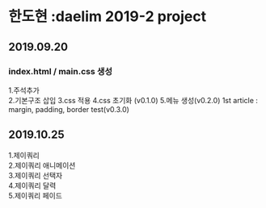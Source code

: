 # 한도현 :daelim 2019-2 project
## 2019.09.20
### index.html / main.css 생성
1.주석추가<br>
2.기본구조 삽입
3.css 적용
4.css 초기화 (v0.1.0)
5.메뉴 생성(v0.2.0)
1st article : margin, padding,
border test(v0.3.0)



## 2019.10.25
1.제이쿼리<br>
2.제이쿼리 애니메이션<br>
3.제이쿼리 선택자<br>
4.제이쿼리 달력<br>
5.제이쿼리 페이드<br>